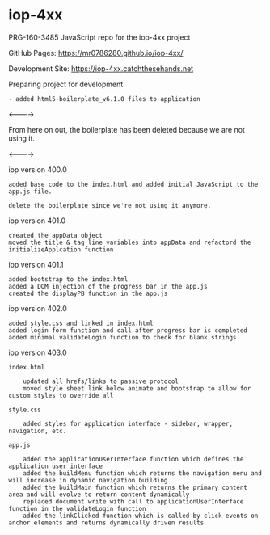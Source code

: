 # iop-4xx
PRG-160-3485 JavaScript repo for the iop-4xx project 
	
GitHub Pages: https://mr0786280.github.io/iop-4xx/
	
Development Site: https://iop-4xx.catchthesehands.net

Preparing project for development

	- added html5-boilerplate_v6.1.0 files to application
	
<---->

From here on out, the boilerplate has been deleted because we are not using it.

<---->

iop version 400.0

	added base code to the index.html and added initial JavaScript to the app.js file.
	
	delete the boilerplate since we're not using it anymore.

	
iop version 401.0

	created the appData object
	moved the title & tag line variables into appData and refactord the initializeApplcation function
	
iop version 401.1

	added bootstrap to the index.html
	added a DOM injection of the progress bar in the app.js
	created the displayPB function in the app.js
	
iop version 402.0

	added style.css and linked in index.html
	added login form function and call after progress bar is completed
	added minimal validateLogin function to check for blank strings

iop version 403.0

	index.html
	
		updated all hrefs/links to passive protocol
		moved style sheet link below animate and bootstrap to allow for custom styles to override all
		
	style.css
	
		added styles for application interface - sidebar, wrapper, navigation, etc.

	app.js
	
		added the applicationUserInterface function which defines the application user interface
		added the buildMenu function which returns the navigation menu and will increase in dynamic navigation building
		added the buildMain function which returns the primary content area and will evolve to return content dynamically
		replaced document write with call to applicationUserInterface function in the validateLogin function
		added the linkClicked function which is called by click events on anchor elements and returns dynamically driven results
